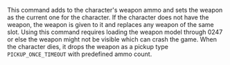 This command adds to the character's weapon ammo and sets the weapon as the current one for the character. If the character does not have the weapon, the weapon is given to it and replaces any weapon of the same slot. Using this command requires loading the weapon model through 0247 or else the weapon might not be visible which can crash the game. When the character dies, it drops the weapon as a pickup type `PICKUP_ONCE_TIMEOUT` with predefined ammo count.
